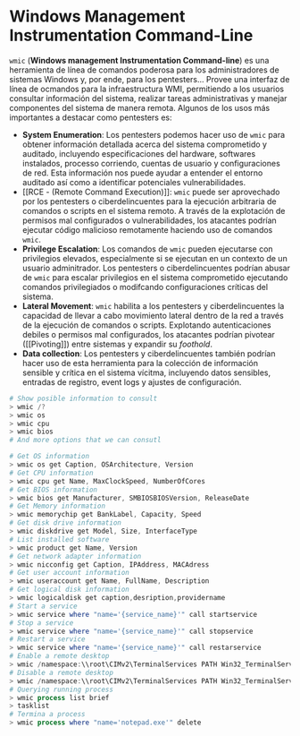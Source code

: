 # Windows Management Instrumentation Command-Line

`wmic` (**Windows management Instrumentation Command-line**) es una herramienta de línea de comandos poderosa para los administradores de sistemas Windows y, por ende, para los pentesters... Provee una interfaz de línea de ocmandos para la infraestructura WMI, permitiendo a los usuarios consultar información del sistema, realizar tareas administrativas y manejar componentes del sistema de manera remota. Algunos de los usos más importantes a destacar como pentesters es:

- **System Enumeration**: Los pentesters podemos hacer uso de `wmic` para obtener información detallada acerca del sistema comprometido y auditado, incluyendo especificaciones del hardware, softwares instalados, processo corriendo, cuentas de usuario y configuraciones de red. Esta información nos puede ayudar a entender el entorno auditado así como a identificar potenciales vulnerabilidades.
- [[RCE - (Remote Command Execution)]]: `wmic` puede ser aprovechado por los pentesters o ciberdelincuentes para la ejecución arbitraria de comandos o scripts en el sistema remoto. A través de la explotación de permisos mal configurados o vulnerabilidades, los atacantes podrían ejecutar código malicioso remotamente haciendo uso de comandos `wmic`.
- **Privilege Escalation**: Los comandos de `wmic` pueden ejecutarse con privilegios elevados, especialmente si se ejecutan en un contexto de un usuario adminitrador. Los pentesters o ciberdelincuentes podrían abusar de `wmic` para escalar privilegios en el sistema comprometido ejecutando comandos privilegiados o modifcando configuraciones críticas del sistema.
- **Lateral Movement**: `wmic` habilita a los pentesters y ciberdelincuentes la capacidad de llevar a cabo movimiento lateral dentro de la red a través de la ejecución de comandos o scripts. Explotando autenticaciones debiles o permisos mal configurados, los atacantes podrían pivotear ([[Pivoting]]) entre sistemas y expandir su *foothold*. 
- **Data collection**: Los pentesters y ciberdelincuentes también podrían hacer uso de esta herramienta para la colección de información sensible y crítica en el sistema vícitma, incluyendo datos sensibles, entradas de registro, event logs y ajustes de configuración.

```powershell
# Show posible information to consult
> wmic /?
> wmic os
> wmic cpu
> wmic bios
# And more options that we can consutl

# Get OS information
> wmic os get Caption, OSArchitecture, Version
# Get CPU information
> wmic cpu get Name, MaxClockSpeed, NumberOfCores
# Get BIOS information
> wmic bios get Manufacturer, SMBIOSBIOSVersion, ReleaseDate
# Get Memory information
> wmic memorychip get BankLabel, Capacity, Speed
# Get disk drive information
> wmic diskdrive get Model, Size, InterfaceType
# List installed software
> wmic product get Name, Version
# Get network adapter information
> wmic nicconfig get Caption, IPAddress, MACAdress
# Get user account information
> wmic useraccount get Name, FullName, Description
# Get logical disk information
> wmic logicaldisk get caption,desription,providername
# Start a service
> wmic service where "name='{service_name}'" call startservice
# Stop a service
> wmic service where "name='{service_name}'" call stopservice
# Restart a service
> wmic service where "name='{service_name}'" call restarservice
# Enable a remote desktop
> wmic /namespace:\\root\CIMv2\TerminalServices PATH Win32_TerminalServiceSetting WHERE (__Class !="") CALL SetAllowTSConnections 1
# Disable a remote desktop
> wmic /namespace:\\root\CIMv2\TerminalServices PATH Win32_TerminalServiceSetting WHERE (__Class !="") CALL SetAllowTSConnections 0
# Querying running process
> wmic process list brief
> tasklist
# Termina a process
> wmic process where "name='notepad.exe'" delete
```

